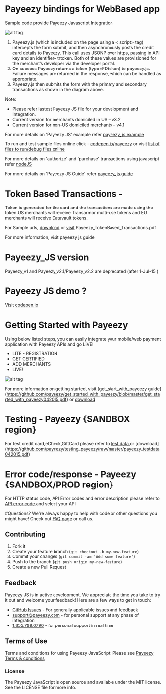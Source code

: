 # Payeezy bindings for WebBased app

Sample code provide Payeezy Javascript Integration

![alt tag](https://github.com/payeezy/payeezy_js/raw/master/ignore/PayeezyJS_GetToken.png)

1. Payeezy.js (which is included on the page using a &lt; script> tag) intercepts the form submit, and then
asynchronously posts the credit card details to Payeezy. This call uses JSONP over https, passing in API key and an
identifier– trtoken. Both of these values are provisioned for the merchant‘s developer via the developer portal.
2. On success Payeezy returns a token (type=FDtoken) to payeezy.js. Failure messages are returned in the response,
which can be handled as appropriate.
3. Payeezy.js then submits the form with the primary and secondary transactions as shown in the diagram above.

Note: 
*	Please refer lastest Payeezy JS file for your development and Integration. 
*	Current version for merchants domiciled in US – v3.2
*	Current version for non-US domiciled merchants – v4.1

For more details on 'Payeezy JS' example refer [payeezy_js example](../../tree/master/example)

To run and test sample files online click - [codepen.io/payeezy](http://s.codepen.io/payeezyjs/debug/yNvVyy?) or visit [list of files to run/debug files online](http://codepen.io/payeezyjs/public-list/)

For more details on 'authorize' and 'purchase' transactions using javascript refer [nodeJS](https://github.com/payeezy/payeezy_direct_API/tree/master/payeezy_node/example/lib)

For more details on 'Payeezy JS Guide' refer [payeezy_js guide](https://github.com/payeezy/payeezy_js/raw/master/guide/payeezy_js07012015.pdf)

# Token Based Transactions - 
Token is generated for the card and the transactions are made using the token.US merchants will receive Transarmor multi-use tokens and EU merchants will receive Datavault tokens.

For Sample urls, [download](https://github.com/payeezy/payeezy_js/raw/master/guide/Payeezy_TokenBased_Transactions.pdf) or [visit](https://github.com/payeezy/payeezy_js/blob/master/guide/Payeezy_TokenBased_Transactions.pdf) Payeezy_TokenBased_Transactions.pdf 

For more information, visit payeezy js guide

# Payeezy_JS version
Payeezy_v1 and Payeezy_v2.1/Payeezy_v2.2 are deprecated (after 1-Jul-15 ) 

# Payeezy JS demo ? 

Visit [codepen.io](http://s.codepen.io/payeezyjs/debug/yNvVyy?)

# Getting Started with Payeezy
Using below listed steps, you can easily integrate your mobile/web payment application with Payeezy APIs and go LIVE!
*	LITE  - REGISTRATION  
*	GET CERTIFIED
*	ADD MERCHANTS 
*	LIVE!

![alt tag](https://github.com/payeezy/get_started_with_payeezy/raw/master/payeezy_flow_diagram.png)

For more information on getting started, visit  [get_start_with_payeezy guide] (https://github.com/payeezy/get_started_with_payeezy/blob/master/get_started_with_payeezy042015.pdf) or [download](https://github.com/payeezy/get_started_with_payeezy/raw/master/get_started_with_payeezy042015.pdf)

# Testing - Payeezy {SANDBOX region}
For test credit card,eCheck,GiftCard please refer to [test data ](https://github.com/payeezy/testing_payeezy/blob/master/payeezy_testdata042015.pdf) or [download] (https://github.com/payeezy/testing_payeezy/raw/master/payeezy_testdata042015.pdf)

# Error code/response - Payeezy {SANDBOX/PROD region}
For HTTP status code, API Error codes and error description please refer to [API error code ](https://developer.payeezy.com/payeezy_new_docs/apis) and select your API

#Questions?
We're always happy to help with code or other questions you might have! Check out [FAQ page](https://developer.payeezy.com/faq-page) or call us. 

## Contributing

1. Fork it 
2. Create your feature branch (`git checkout -b my-new-feature`)
3. Commit your changes (`git commit -am 'Add some feature'`)
4. Push to the branch (`git push origin my-new-feature`)
5. Create a new Pull Request  

## Feedback

Payeezy JS is in active development. We appreciate the time you take to try it out and welcome your feedback!
Here are a few ways to get in touch:
* [GitHub Issues](https://github.com/payeezy/payeezy/issues) - For generally applicable issues and feedback
* support@payeezy.com - for personal support at any phase of integration
* [1.855.799.0790](tel:+18557990790)  - for personal support in real time 

## Terms of Use

Terms and conditions for using Payeezy JavaScript: Please see [Payeezy Terms & conditions](https://developer.payeezy.com/terms-use)
 
### License
The Payeezy JavaScript is open source and available under the MIT license. See the LICENSE file for more info.

